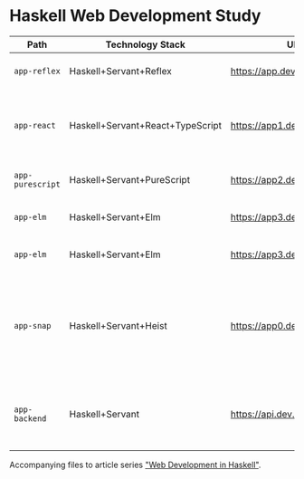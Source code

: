 # Haskell Web Development Study

| Path            | Technology Stack                | URL                            | Comment                                                    |
|-----------------|---------------------------------|--------------------------------|------------------------------------------------------------|
|`app-reflex`     | Haskell+Servant+Reflex          | https://app.dev.pollock.rocks  | how webapps built now
|`app-react`      | Haskell+Servant+React+TypeScript| https://app1.dev.pollock.rocks | how webapps built now with React & TypeScript
|`app-purescript` | Haskell+Servant+PureScript      | https://app2.dev.pollock.rocks | how webapps built now
|`app-elm`        | Haskell+Servant+Elm             | https://app3.dev.pollock.rocks | how webapps built now
|`app-elm`        | Haskell+Servant+Elm             | https://app3.dev.pollock.rocks | how webapps built now
|`app-snap`       | Haskell+Servant+Heist           | https://app0.dev.pollock.rocks | how webapps were built before 2014 (with own backend, server side generation)
|`app-backend`    | Haskell+Servant                 | https://api.dev.pollock.rocks  | shared backend for Reflex, Elm, React, Purescript apps

Accompanying files to article series ["Web Development in Haskell"](https://sigrlami.eu/en/content/series/web-development-in-haskell.html).

